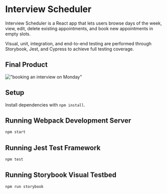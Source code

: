 # Interview Scheduler

Interview Scheduler is a React app that lets users browse days of the week, view, edit, delete existing appointments, and book new appointments in empty slots. 

Visual, unit, integration, and end-to-end testing are performed through Storybook, Jest, and Cypress to achieve full testing coverage. 


## Final Product

!["booking an interview on Monday"](#)

## Setup

Install dependencies with `npm install`.

## Running Webpack Development Server

```sh
npm start
```

## Running Jest Test Framework

```sh
npm test
```

## Running Storybook Visual Testbed

```sh
npm run storybook
```

